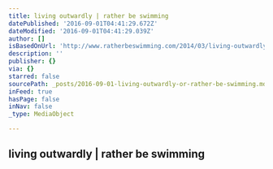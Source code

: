 ```yaml
---
title: living outwardly | rather be swimming
datePublished: '2016-09-01T04:41:29.672Z'
dateModified: '2016-09-01T04:41:29.039Z'
author: []
isBasedOnUrl: 'http://www.ratherbeswimming.com/2014/03/living-outwardly.html?m=1'
description: ''
publisher: {}
via: {}
starred: false
sourcePath: _posts/2016-09-01-living-outwardly-or-rather-be-swimming.md
inFeed: true
hasPage: false
inNav: false
_type: MediaObject

---
```

<article style=""><h1>living outwardly | rather be swimming</h1></article>